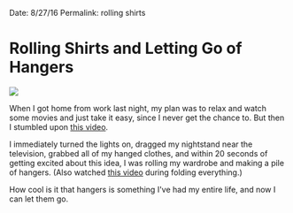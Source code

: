 Date: 8/27/16
Permalink: rolling shirts

# Rolling Shirts and Letting Go of Hangers

![][image-1]

When I got home from work last night, my plan was to relax and watch some movies and just take it easy, since I never get the chance to. But then I stumbled upon [this video][1].

I immediately turned the lights on, dragged my nightstand near the television, grabbed all of my hanged clothes, and within 20 seconds of getting excited about this idea, I was rolling my  wardrobe and making a pile of hangers. (Also watched [this video][2] during folding everything.)

How cool is it that hangers is something I've had my entire life, and now I can let them go.

[1]:	https://youtu.be/2X84Dr1zgas
[2]:	https://youtu.be/w1-HMMX_NR8

[image-1]:	https://dl.dropboxusercontent.com/s/yc629h22xghtnt9/IMG_6229.jpeg